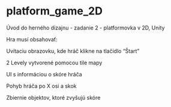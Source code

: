 # platform_game_2D
Úvod do herného dizajnu - zadanie 2 - platformovka v 2D, Unity


Hra musí obsahovať:

Uvítaciu obrazovku, kde hráč klikne na tlačidlo “Štart”

2 Levely vytvorené pomocou tile mapy

UI s informáciou o skóre hráča

Pohyb hráča po X osi a skok

Zbiernie objektov, ktoré zvyšujú skóre
